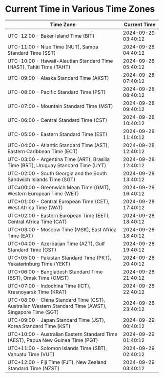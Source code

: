 # Current Time in Various Time Zones

| Time Zone | Current Time |
|-----------|--------------|
| UTC-12:00 - Baker Island Time (BIT) | 2024-09-29 03:40:12 |
| UTC-11:00 - Niue Time (NUT), Samoa Standard Time (SST) | 2024-09-28 04:40:12 |
| UTC-10:00 - Hawaii-Aleutian Standard Time (HAST), Tahiti Time (TAHT) | 2024-09-28 05:40:12 |
| UTC-09:00 - Alaska Standard Time (AKST) | 2024-09-28 07:40:12 |
| UTC-08:00 - Pacific Standard Time (PST) | 2024-09-28 08:40:12 |
| UTC-07:00 - Mountain Standard Time (MST) | 2024-09-28 09:40:12 |
| UTC-06:00 - Central Standard Time (CST) | 2024-09-28 10:40:12 |
| UTC-05:00 - Eastern Standard Time (EST) | 2024-09-28 11:40:12 |
| UTC-04:00 - Atlantic Standard Time (AST), Eastern Caribbean Time (ECT) | 2024-09-28 12:40:12 |
| UTC-03:00 - Argentina Time (ART), Brasília Time (BRT), Uruguay Standard Time (UYT) | 2024-09-28 12:40:12 |
| UTC-02:00 - South Georgia and the South Sandwich Islands Time (SGT) | 2024-09-28 13:40:12 |
| UTC±00:00 - Greenwich Mean Time (GMT), Western European Time (WET) | 2024-09-28 16:40:12 |
| UTC+01:00 - Central European Time (CET), West Africa Time (WAT) | 2024-09-28 17:40:12 |
| UTC+02:00 - Eastern European Time (EET), Central Africa Time (CAT) | 2024-09-28 18:40:12 |
| UTC+03:00 - Moscow Time (MSK), East Africa Time (EAT) | 2024-09-28 18:40:12 |
| UTC+04:00 - Azerbaijan Time (AZT), Gulf Standard Time (GST) | 2024-09-28 19:40:12 |
| UTC+05:00 - Pakistan Standard Time (PKT), Yekaterinburg Time (YEKT) | 2024-09-28 20:40:12 |
| UTC+06:00 - Bangladesh Standard Time (BST), Omsk Time (OMST) | 2024-09-28 21:40:12 |
| UTC+07:00 - Indochina Time (ICT), Krasnoyarsk Time (KRAT) | 2024-09-28 22:40:12 |
| UTC+08:00 - China Standard Time (CST), Australian Western Standard Time (AWST), Singapore Time (SGT) | 2024-09-28 23:40:12 |
| UTC+09:00 - Japan Standard Time (JST), Korea Standard Time (KST) | 2024-09-29 00:40:12 |
| UTC+10:00 - Australian Eastern Standard Time (AEST), Papua New Guinea Time (PGT) | 2024-09-29 01:40:12 |
| UTC+11:00 - Solomon Islands Time (SBT), Vanuatu Time (VUT) | 2024-09-29 02:40:12 |
| UTC+12:00 - Fiji Time (FJT), New Zealand Standard Time (NZST) | 2024-09-29 03:40:12 |

